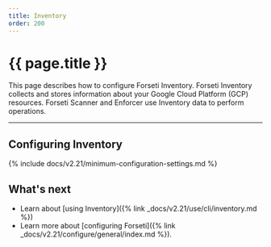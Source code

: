 ```yaml
---
title: Inventory
order: 200
---
```


# {{ page.title }}

This page describes how to configure Forseti Inventory. Forseti
Inventory collects and stores information about your Google Cloud Platform
(GCP) resources. Forseti Scanner and Enforcer use Inventory data to
perform operations.

---

## Configuring Inventory

{% include docs/v2.21/minimum-configuration-settings.md %}

## What's next

* Learn about [using Inventory]({% link _docs/v2.21/use/cli/inventory.md %})
* Learn more about [configuring Forseti]({% link _docs/v2.21/configure/general/index.md %}).
